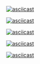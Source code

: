 [![asciicast](https://asciinema.org/a/8cxXP0F52A2tPYxKbtNiCaLHV.svg)](https://asciinema.org/a/8cxXP0F52A2tPYxKbtNiCaLHV) 


[![asciicast](https://asciinema.org/a/TMd8LgVrcUTnEMT9DreS5O66H.svg)](https://asciinema.org/a/TMd8LgVrcUTnEMT9DreS5O66H) 


[![asciicast](https://asciinema.org/a/h2Q2bIHmG1ctO83ZklfJy1gbj.svg)](https://asciinema.org/a/h2Q2bIHmG1ctO83ZklfJy1gbj) 


[![asciicast](https://asciinema.org/a/yk16BZg82uT0NhMxaL1s5xPGa.svg)](https://asciinema.org/a/yk16BZg82uT0NhMxaL1s5xPGa) 


[![asciicast](https://asciinema.org/a/TSo8V2ol2kfANOdYBGcsR1Z6j.svg)](https://asciinema.org/a/TSo8V2ol2kfANOdYBGcsR1Z6j) 

